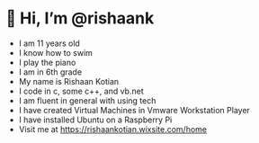 # 👋 Hi, I’m @rishaank
- I am 11 years old
- I know how to swim
- I play the piano
- I am in 6th grade
- My name is Rishaan Kotian
- I code in c, some c++, and vb.net
- I am fluent in general with using tech
- I have created Virtual Machines in Vmware Workstation Player
- I have installed Ubuntu on a Raspberry Pi
- Visit me at https://rishaankotian.wixsite.com/home

<!---
rishaank/rishaank is a ✨ special ✨ repository because its `README.md` (this file) appears on your GitHub profile.
You can click the Preview link to take a look at your changes.
--->
